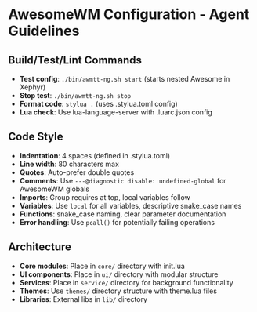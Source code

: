 # AwesomeWM Configuration - Agent Guidelines

## Build/Test/Lint Commands
- **Test config**: `./bin/awmtt-ng.sh start` (starts nested Awesome in Xephyr)
- **Stop test**: `./bin/awmtt-ng.sh stop`
- **Format code**: `stylua .` (uses .stylua.toml config)
- **Lua check**: Use lua-language-server with .luarc.json config

## Code Style
- **Indentation**: 4 spaces (defined in .stylua.toml)
- **Line width**: 80 characters max
- **Quotes**: Auto-prefer double quotes
- **Comments**: Use `---@diagnostic disable: undefined-global` for AwesomeWM globals
- **Imports**: Group requires at top, local variables follow
- **Variables**: Use `local` for all variables, descriptive snake_case names
- **Functions**: snake_case naming, clear parameter documentation
- **Error handling**: Use `pcall()` for potentially failing operations

## Architecture
- **Core modules**: Place in `core/` directory with init.lua
- **UI components**: Place in `ui/` directory with modular structure
- **Services**: Place in `service/` directory for background functionality
- **Themes**: Use `themes/` directory structure with theme.lua files
- **Libraries**: External libs in `lib/` directory